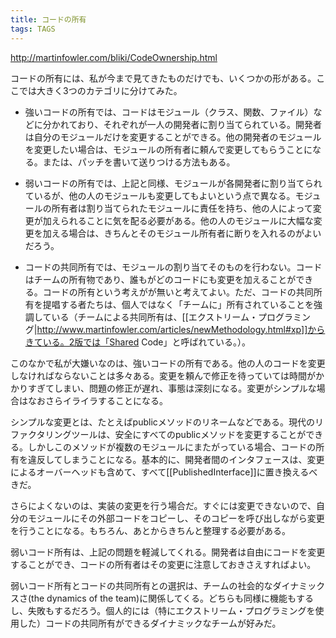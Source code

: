 ```yaml
---
title: コードの所有
tags: TAGS
---
```


http://martinfowler.com/bliki/CodeOwnership.html

コードの所有には、私が今まで見てきたものだけでも、いくつかの形がある。ここでは大きく3つのカテゴリに分けてみた。

* 強いコードの所有では、コードはモジュール（クラス、関数、ファイル）などに分かれており、それぞれが一人の開発者に割り当てられている。開発者は自分のモジュールだけを変更することができる。他の開発者のモジュールを変更したい場合は、モジュールの所有者に頼んで変更してもらうことになる。または、パッチを書いて送りつける方法もある。

* 弱いコードの所有では、上記と同様、モジュールが各開発者に割り当てられているが、他の人のモジュールも変更してもよいという点で異なる。モジュールの所有者は割り当てられたモジュールに責任を持ち、他の人によって変更が加えられることに気を配る必要がある。他の人のモジュールに大幅な変更を加える場合は、きちんとそのモジュール所有者に断りを入れるのがよいだろう。

* コードの共同所有では、モジュールの割り当てそのものを行わない。コードはチームの所有物であり、誰もがどのコードにも変更を加えることができる。コードの所有という考えがが無いと考えてよい。ただ、コードの共同所有を提唱する者たちは、個人ではなく「チームに」所有されていることを強調している（チームによる共同所有は、[[エクストリーム・プログラミング|http://www.martinfowler.com/articles/newMethodology.html#xp]]からきている。2版では「Shared Code」と呼ばれている。）。

このなかで私が大嫌いなのは、強いコードの所有である。他の人のコードを変更しなければならないことは多々ある。変更を頼んで修正を待っていては時間がかかりすぎてしまい、問題の修正が遅れ、事態は深刻になる。変更がシンプルな場合はなおさらイライラすることになる。

シンプルな変更とは、たとえばpublicメソッドのリネームなどである。現代のリファクタリングツールは、安全にすべてのpublicメソッドを変更することができる。しかしこのメソッドが複数のモジュールにまたがっている場合、コードの所有を違反してしまうことになる。基本的に、開発者間のインタフェースは、変更によるオーバーヘッドも含めて、すべて[[PublishedInterface]]に置き換えるべきだ。

さらによくないのは、実装の変更を行う場合だ。すぐには変更できないので、自分のモジュールにその外部コードをコピーし、そのコピーを呼び出しながら変更を行うことになる。もちろん、あとからきちんと整理する必要がある。

弱いコード所有は、上記の問題を軽減してくれる。開発者は自由にコードを変更することができ、コードの所有者はその変更に注意しておきさえすればよい。

弱いコード所有とコードの共同所有との選択は、チームの社会的なダイナミックスさ(the dynamics of the team)に関係してくる。どちらも同様に機能もするし、失敗もするだろう。個人的には（特にエクストリーム・プログラミングを使用した）コードの共同所有ができるダイナミックなチームが好みだ。
